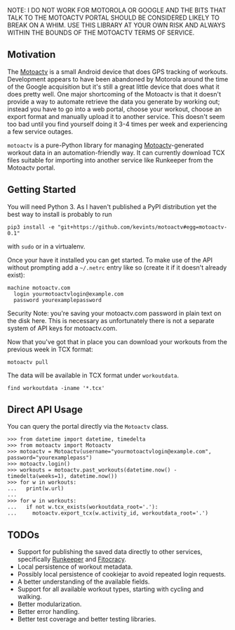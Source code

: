 NOTE: I DO NOT WORK FOR MOTOROLA OR GOOGLE AND THE BITS THAT TALK TO THE MOTOACTV
PORTAL SHOULD BE CONSIDERED LIKELY TO BREAK ON A WHIM. USE THIS LIBRARY AT YOUR OWN RISK
AND ALWAYS WITHIN THE BOUNDS OF THE MOTOACTV TERMS OF SERVICE.

Motivation
----------

The [Motoactv](http://motoactv.com) is a small Android device that does GPS tracking of workouts.
Development appears to have been abandoned by Motorola around the time of the Google acquisition
but it's still a great little device that does what it does pretty well. One major shortcoming of
the Motoactv is that it doesn't provide a way to automate retrieve the data you generate by
working out; instead you have to go into a web portal, choose your workout, choose an export
format and manually upload it to another service. This doesn't seem too bad until you find
yourself doing it 3-4 times per week and experiencing a few service outages.

`motoactv` is a pure-Python library for managing [Motoactv](http://motoactv.com)-generated
workout data in an automation-friendly way. It can currently download TCX files suitable for
importing into another service like Runkeeper from the Motoactv portal.

Getting Started
---------------
You will need Python 3. As I haven't published a PyPI distribution yet the best way to install is
probably to run

    pip3 install -e "git+https://github.com/kevints/motoactv#egg=motoactv-0.1"

with `sudo` or in a virtualenv.

Once your have it installed you can get started. To make use of the API without prompting add a
`~/.netrc` entry like so (create it if it doesn't already exist):

    machine motoactv.com
      login yourmotoactvlogin@example.com
      password yourexamplepassword

Security Note: you're saving your motoactv.com password in plain text on the disk here. This is
necessary as unfortunately there is not a separate system of API keys for motoactv.com.

Now that you've got that in place you can download your workouts from the previous week in TCX
format:

    motoactv pull

The data will be available in TCX format under `workoutdata`.

    find workoutdata -iname '*.tcx'

Direct API Usage
----------------
You can query the portal directly via the `Motoactv` class.

    >>> from datetime import datetime, timedelta
    >>> from motoactv import Motoactv
    >>> motoactv = Motoactv(username="yourmotoactvlogin@example.com", password="yourexamplepass")
    >>> motoactv.login()
    >>> workouts = motoactv.past_workouts(datetime.now() - timedelta(weeks=1), datetime.now())
    >>> for w in workouts:
    ...   print(w.url)
    ...
    >>> for w in workouts:
    ...   if not w.tcx_exists(workoutdata_root='.'):
    ...     motoactv.export_tcx(w.activity_id, workoutdata_root='.')


TODOs
-----
* Support for publishing the saved data directly to other services, specifically
[Runkeeper](http://runkeeper.com) and [Fitocracy](http://fitocracy.com).
* Local persistence of workout metadata.
* Possibly local persistence of cookiejar to avoid repeated login requests.
* A better understanding of the available fields.
* Support for all available workout types, starting with cycling and walking.
* Better modularization.
* Better error handling.
* Better test coverage and better testing libraries.
